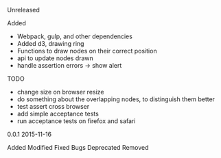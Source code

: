 Unreleased

Added

 - Webpack, gulp, and other dependencies
 - Added d3, drawing ring
 - Functions to draw nodes on their correct position
 - api to update nodes drawn
 - handle assertion errors -> show alert

TODO

- change size on browser resize
- do something about the overlapping nodes, to distinguish them better
- test assert cross browser
- add simple acceptance tests
- run acceptance tests on firefox and safari

0.0.1 2015-11-16

Added
Modified
Fixed
Bugs
Deprecated
Removed
